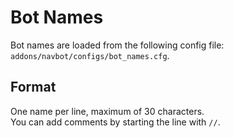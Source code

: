 # Bot Names

Bot names are loaded from the following config file: `addons/navbot/configs/bot_names.cfg`.    

## Format

One name per line, maximum of 30 characters.    
You can add comments by starting the line with `//`.